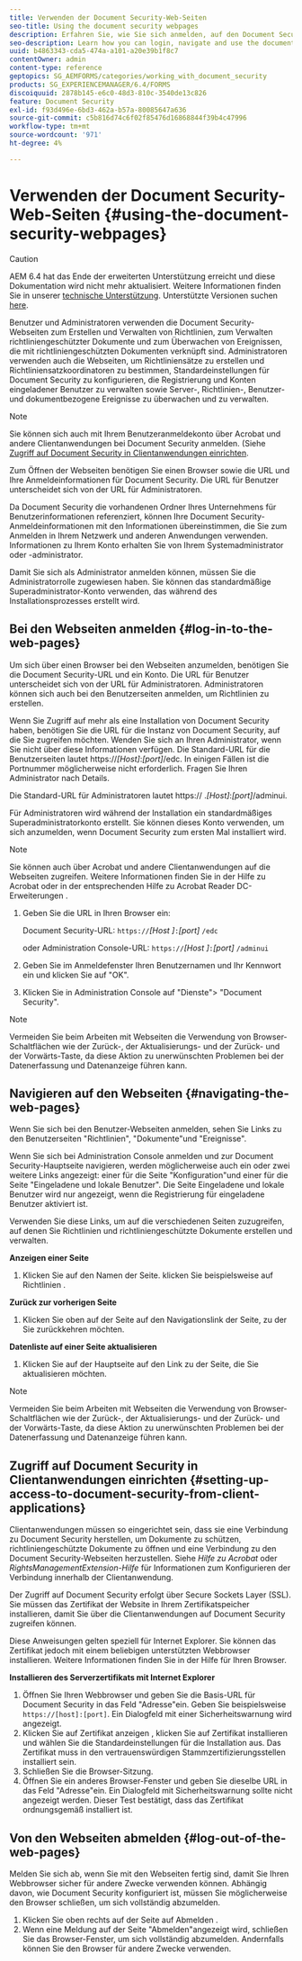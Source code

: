 ```yaml
---
title: Verwenden der Document Security-Web-Seiten
seo-title: Using the document security webpages
description: Erfahren Sie, wie Sie sich anmelden, auf den Document Security-Webseiten navigieren und diese verwenden können.
seo-description: Learn how you can login, navigate and use the document security web pages.
uuid: b4863343-cda5-474a-a101-a20e39b1f8c7
contentOwner: admin
content-type: reference
geptopics: SG_AEMFORMS/categories/working_with_document_security
products: SG_EXPERIENCEMANAGER/6.4/FORMS
discoiquuid: 2878b145-e6c0-48d3-810c-3540de13c826
feature: Document Security
exl-id: f93d496e-6bd3-462a-b57a-80085647a636
source-git-commit: c5b816d74c6f02f85476d16868844f39b4c47996
workflow-type: tm+mt
source-wordcount: '971'
ht-degree: 4%

---
```


# Verwenden der Document Security-Web-Seiten {#using-the-document-security-webpages}

>[!CAUTION]
>
>AEM 6.4 hat das Ende der erweiterten Unterstützung erreicht und diese Dokumentation wird nicht mehr aktualisiert. Weitere Informationen finden Sie in unserer [technische Unterstützung](https://helpx.adobe.com/de/support/programs/eol-matrix.html). Unterstützte Versionen suchen [here](https://experienceleague.adobe.com/docs/?lang=de).

Benutzer und Administratoren verwenden die Document Security-Webseiten zum Erstellen und Verwalten von Richtlinien, zum Verwalten richtliniengeschützter Dokumente und zum Überwachen von Ereignissen, die mit richtliniengeschützten Dokumenten verknüpft sind. Administratoren verwenden auch die Webseiten, um Richtliniensätze zu erstellen und Richtliniensatzkoordinatoren zu bestimmen, Standardeinstellungen für Document Security zu konfigurieren, die Registrierung und Konten eingeladener Benutzer zu verwalten sowie Server-, Richtlinien-, Benutzer- und dokumentbezogene Ereignisse zu überwachen und zu verwalten.

>[!NOTE]
>
>Sie können sich auch mit Ihrem Benutzeranmeldekonto über Acrobat und andere Clientanwendungen bei Document Security anmelden. (Siehe [Zugriff auf Document Security in Clientanwendungen einrichten](using-document-security-web-pages.md#setting-up-access-to-document-security-from-client-applications).

Zum Öffnen der Webseiten benötigen Sie einen Browser sowie die URL und Ihre Anmeldeinformationen für Document Security. Die URL für Benutzer unterscheidet sich von der URL für Administratoren.

Da Document Security die vorhandenen Ordner Ihres Unternehmens für Benutzerinformationen referenziert, können Ihre Document Security-Anmeldeinformationen mit den Informationen übereinstimmen, die Sie zum Anmelden in Ihrem Netzwerk und anderen Anwendungen verwenden. Informationen zu Ihrem Konto erhalten Sie von Ihrem Systemadministrator oder -administrator.

Damit Sie sich als Administrator anmelden können, müssen Sie die Administratorrolle zugewiesen haben. Sie können das standardmäßige Superadministrator-Konto verwenden, das während des Installationsprozesses erstellt wird.

## Bei den Webseiten anmelden {#log-in-to-the-web-pages}

Um sich über einen Browser bei den Webseiten anzumelden, benötigen Sie die Document Security-URL und ein Konto. Die URL für Benutzer unterscheidet sich von der URL für Administratoren. Administratoren können sich auch bei den Benutzerseiten anmelden, um Richtlinien zu erstellen.

Wenn Sie Zugriff auf mehr als eine Installation von Document Security haben, benötigen Sie die URL für die Instanz von Document Security, auf die Sie zugreifen möchten. Wenden Sie sich an Ihren Administrator, wenn Sie nicht über diese Informationen verfügen. Die Standard-URL für die Benutzerseiten lautet https://*[Host]*:*[port]*/edc. In einigen Fällen ist die Portnummer möglicherweise nicht erforderlich. Fragen Sie Ihren Administrator nach Details.

Die Standard-URL für Administratoren lautet https:// .*[Host]*:*[port]*/adminui.

Für Administratoren wird während der Installation ein standardmäßiges Superadministratorkonto erstellt. Sie können dieses Konto verwenden, um sich anzumelden, wenn Document Security zum ersten Mal installiert wird.

>[!NOTE]
>
>Sie können auch über Acrobat und andere Clientanwendungen auf die Webseiten zugreifen. Weitere Informationen finden Sie in der Hilfe zu Acrobat oder in der entsprechenden Hilfe zu Acrobat Reader DC-Erweiterungen .

1. Geben Sie die URL in Ihren Browser ein:

   Document Security-URL: `https://`*[Host ]*`:`*[port]* `/edc`

   oder Administration Console-URL: `https://`*[Host ]*`:`*[port]* `/adminui`

1. Geben Sie im Anmeldefenster Ihren Benutzernamen und Ihr Kennwort ein und klicken Sie auf &quot;OK&quot;.
1. Klicken Sie in Administration Console auf &quot;Dienste&quot;> &quot;Document Security&quot;.

>[!NOTE]
>
>Vermeiden Sie beim Arbeiten mit Webseiten die Verwendung von Browser-Schaltflächen wie der Zurück-, der Aktualisierungs- und der Zurück- und der Vorwärts-Taste, da diese Aktion zu unerwünschten Problemen bei der Datenerfassung und Datenanzeige führen kann.

## Navigieren auf den Webseiten {#navigating-the-web-pages}

Wenn Sie sich bei den Benutzer-Webseiten anmelden, sehen Sie Links zu den Benutzerseiten &quot;Richtlinien&quot;, &quot;Dokumente&quot;und &quot;Ereignisse&quot;.

Wenn Sie sich bei Administration Console anmelden und zur Document Security-Hauptseite navigieren, werden möglicherweise auch ein oder zwei weitere Links angezeigt: einer für die Seite &quot;Konfiguration&quot;und einer für die Seite &quot;Eingeladene und lokale Benutzer&quot;. Die Seite Eingeladene und lokale Benutzer wird nur angezeigt, wenn die Registrierung für eingeladene Benutzer aktiviert ist.

Verwenden Sie diese Links, um auf die verschiedenen Seiten zuzugreifen, auf denen Sie Richtlinien und richtliniengeschützte Dokumente erstellen und verwalten.

**Anzeigen einer Seite**

1. Klicken Sie auf den Namen der Seite. klicken Sie beispielsweise auf Richtlinien .

**Zurück zur vorherigen Seite**

1. Klicken Sie oben auf der Seite auf den Navigationslink der Seite, zu der Sie zurückkehren möchten.

**Datenliste auf einer Seite aktualisieren**

1. Klicken Sie auf der Hauptseite auf den Link zu der Seite, die Sie aktualisieren möchten.

>[!NOTE]
>
>Vermeiden Sie beim Arbeiten mit Webseiten die Verwendung von Browser-Schaltflächen wie der Zurück-, der Aktualisierungs- und der Zurück- und der Vorwärts-Taste, da diese Aktion zu unerwünschten Problemen bei der Datenerfassung und Datenanzeige führen kann.

## Zugriff auf Document Security in Clientanwendungen einrichten {#setting-up-access-to-document-security-from-client-applications}

Clientanwendungen müssen so eingerichtet sein, dass sie eine Verbindung zu Document Security herstellen, um Dokumente zu schützen, richtliniengeschützte Dokumente zu öffnen und eine Verbindung zu den Document Security-Webseiten herzustellen. Siehe *Hilfe zu Acrobat* oder *RightsManagementExtension-Hilfe* für Informationen zum Konfigurieren der Verbindung innerhalb der Clientanwendung.

Der Zugriff auf Document Security erfolgt über Secure Sockets Layer (SSL). Sie müssen das Zertifikat der Website in Ihrem Zertifikatspeicher installieren, damit Sie über die Clientanwendungen auf Document Security zugreifen können.

<!-- Fix broken link See Configuring SSL for information on SSL.-->

Diese Anweisungen gelten speziell für Internet Explorer. Sie können das Zertifikat jedoch mit einem beliebigen unterstützten Webbrowser installieren. Weitere Informationen finden Sie in der Hilfe für Ihren Browser.

**Installieren des Serverzertifikats mit Internet Explorer**

1. Öffnen Sie Ihren Webbrowser und geben Sie die Basis-URL für Document Security in das Feld &quot;Adresse&quot;ein. Geben Sie beispielsweise `https://[host]:[port]`. Ein Dialogfeld mit einer Sicherheitswarnung wird angezeigt.
1. Klicken Sie auf Zertifikat anzeigen , klicken Sie auf Zertifikat installieren und wählen Sie die Standardeinstellungen für die Installation aus. Das Zertifikat muss in den vertrauenswürdigen Stammzertifizierungsstellen installiert sein.
1. Schließen Sie die Browser-Sitzung.
1. Öffnen Sie ein anderes Browser-Fenster und geben Sie dieselbe URL in das Feld &quot;Adresse&quot;ein. Ein Dialogfeld mit Sicherheitswarnung sollte nicht angezeigt werden. Dieser Test bestätigt, dass das Zertifikat ordnungsgemäß installiert ist.

## Von den Webseiten abmelden {#log-out-of-the-web-pages}

Melden Sie sich ab, wenn Sie mit den Webseiten fertig sind, damit Sie Ihren Webbrowser sicher für andere Zwecke verwenden können. Abhängig davon, wie Document Security konfiguriert ist, müssen Sie möglicherweise den Browser schließen, um sich vollständig abzumelden.

1. Klicken Sie oben rechts auf der Seite auf Abmelden .
1. Wenn eine Meldung auf der Seite &quot;Abmelden&quot;angezeigt wird, schließen Sie das Browser-Fenster, um sich vollständig abzumelden. Andernfalls können Sie den Browser für andere Zwecke verwenden.
